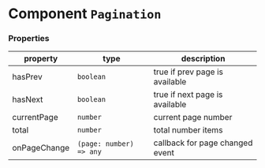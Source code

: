 # Component `Pagination`

### Properties
| property  | type      | description
|-----------|-----------| ---------- |
| hasPrev | `boolean` | true if prev page is available
| hasNext | `boolean` | true if next page is available
| currentPage | `number` | current page number
| total | `number` | total number items
| onPageChange | `(page: number) => any` | callback for page changed event
